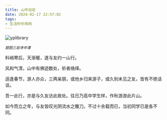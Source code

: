 ```yaml
---
title: 山中远足
date: 2024-02-17 22:57:02
tags:
- 生活吵吵闹闹
---
```


![yplibrary](hiking2024.jpg)
<p style="margin: 0 auto">
<i><small>题图三岩寺中潭</small></i>
</p>

料峭寒后，天渐暖，遂与友约一山行。

风和气清，山中有佛迹数处，祈者络绎。

适逢春节，游人亦众，三两亲朋，或他乡归来游子，或久别未见之友，皆有不绝话谈。

吾一此行，亦是与久友访此故处。往日乃高中学生样，作秋游游此片山。

如今而立之年，与友皆叹光阴流水之雕刀。不过十余载而已，当初同学已是各不同。
